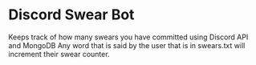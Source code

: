 # Discord Swear Bot
Keeps track of how many swears you have committed using Discord API and MongoDB
Any word that is said by the user that is in swears.txt will increment their swear counter.
